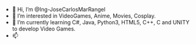 - 👋 Hi, I’m @Ing-JoseCarlosMarRangel
- 👀 I’m interested in VideoGames, Anime, Movies, Cosplay.
- 🌱 I’m currently learning C#, Java, Python3, HTML5, C++, C and UNITY to develop Video Games.
- 📫 

<!---
Ing-JoseCarlosMarRangel/Ing-JoseCarlosMarRangel is a ✨ special ✨ repository because its `README.md` (this file) appears on your GitHub profile.
You can click the Preview link to take a look at your changes.
--->
